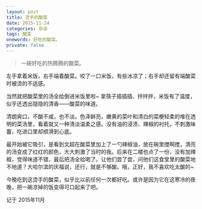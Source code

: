 ```yaml
---
layout: post
title: 烫手的酸菜
date: 2015-11-24
categories: 杂谈 
tags: 酸菜
onewords: 好吃的酸菜。
private: false
---
```

> 一碗好吃的热腾腾的酸菜。

左手拿着米饭，右手端着酸菜。咬了一口米饭，有些冰凉了；右手却还留有端酸菜时被烫的不适感。

当然就把酸菜里的汤全给倒进米饭里啦~ 拿筷子插插插、拌拌拌，米饭有了温度，似乎还透出隐隐的清香——酸菜的味道。

清朗爽口，不酸不咸，也不淡。色泽鲜亮，嫩黄的菜叶和清白的菜梗轻柔的堆在透明的菜汤里，看着就又一种清淡温柔之感。没有油的浸渍、辣椒的衬托，不刺激味蕾，吃进口里却顺滑到心底。

最开始被它吸引，是看到文超在酸菜里加上了一勺辣椒油，放在碗里搅啊搅，清亮的汤变成了红红的颜色，大大刺激了当时的我。后来在二楼也点了一份，没有加辣椒，觉得味道不错，最后把汤全给喝了。让他们尝了尝，问他们这食堂里的酸菜地不地道？大哈尔滨的庆福说，还行，就是不够酸。哦，正好，我不喜欢吃太酸的~

今晚吃到这烫手的酸菜，似乎比以前任何一次都好吃。或许是因为它在这寒冷的夜晚，把一碗凉掉的饭变得可口起来了吧。

记于 2015年11月 
